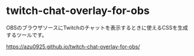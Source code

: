 # twitch-chat-overlay-for-obs

OBSのブラウザソースにTwitchのチャットを表示するときに使えるCSSを生成するツールです。

https://azu0925.github.io/twitch-chat-overlay-for-obs/